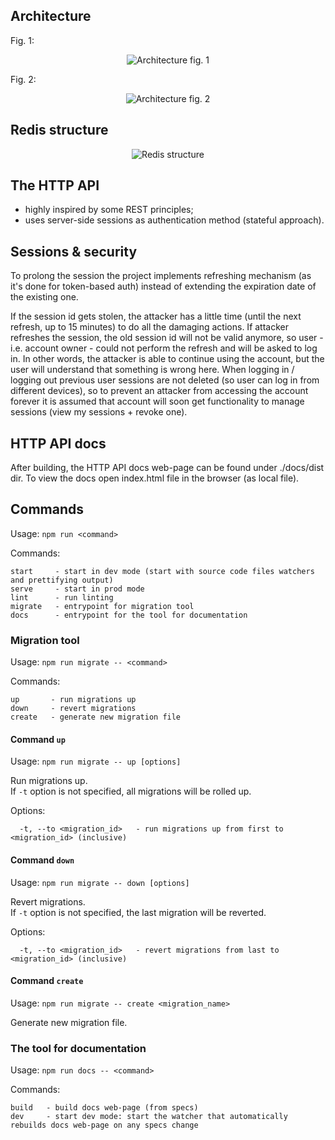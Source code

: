 ## Architecture
 
Fig. 1:

<p align="center">
  <img
    alt="Architecture fig. 1"
    src="/../assets/backend/architecture_1.png"
  >
</p>
  
Fig. 2:

<p align="center">
  <img
    alt="Architecture fig. 2"
    src="/../assets/backend/architecture_2.png"
  >
</p>

## Redis structure

<p align="center">
  <img
    alt="Redis structure"
    src="/../assets/backend/redis.png"
  >
</p>

## The HTTP API

* highly inspired by some REST principles;
* uses server-side sessions as authentication method (stateful
  approach).

## Sessions & security

To prolong the session the project implements refreshing mechanism
(as it's done for token-based auth) instead of extending the
expiration date of the existing one.

If the session id gets stolen, the attacker has a little time (until
the next refresh, up to 15 minutes) to do all the damaging actions.
If attacker refreshes the session, the old session id will not be
valid anymore, so user - i.e. account owner - could not perform the
refresh and will be asked to log in. In other words, the attacker is
able to continue using the account, but the user will understand that
something is wrong here. When logging in / logging out previous user
sessions are not deleted (so user can log in from different devices),
so to prevent an attacker from accessing the account forever it is
assumed that account will soon get functionality to manage sessions
(view my sessions + revoke one).

## HTTP API docs

After building, the HTTP API docs web-page can be found under
./docs/dist dir. To view the docs open index.html file in the browser
(as local file).

## Commands

Usage: `npm run <command>`

Commands:

```
start     - start in dev mode (start with source code files watchers and prettifying output)
serve     - start in prod mode
lint      - run linting
migrate   - entrypoint for migration tool
docs      - entrypoint for the tool for documentation
```

### Migration tool

Usage: `npm run migrate -- <command>`

Commands:

```
up       - run migrations up
down     - revert migrations
create   - generate new migration file
```

#### Command `up`

Usage: `npm run migrate -- up [options]`

Run migrations up.  
If `-t` option is not specified, all migrations will be rolled up.

Options:

```
  -t, --to <migration_id>   - run migrations up from first to <migration_id> (inclusive)
```

#### Command `down`

Usage: `npm run migrate -- down [options]`

Revert migrations.  
If `-t` option is not specified, the last migration will be reverted.

Options:

```
  -t, --to <migration_id>   - revert migrations from last to <migration_id> (inclusive)
```

#### Command `create`

Usage: `npm run migrate -- create <migration_name>`

Generate new migration file.  

### The tool for documentation

Usage: `npm run docs -- <command>`

Commands:

```
build   - build docs web-page (from specs)
dev     - start dev mode: start the watcher that automatically rebuilds docs web-page on any specs change
```
